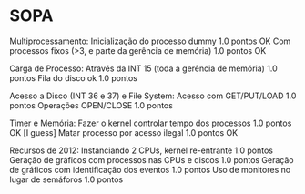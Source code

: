 SOPA
====
Multiprocessamento:
Inicialização do processo dummy  1.0 pontos OK
Com processos fixos (>3, e parte da gerência de memória) 1.0 pontos OK

Carga de Processo:
Através da INT 15 (toda a gerência de memória) 1.0 pontos
Fila do disco ok 1.0 pontos

Acesso a Disco (INT 36 e 37) e File System:
Acesso com GET/PUT/LOAD 1.0 pontos
Operações OPEN/CLOSE 1.0 pontos

Timer e Memória:
Fazer o kernel controlar tempo dos processos 1.0 pontos OK [I guess]
Matar processo por acesso ilegal  1.0 pontos OK

Recursos de 2012:
Instanciando 2 CPUs, kernel re-entrante 1.0 pontos
Geração de gráficos com processos nas CPUs e discos 1.0 pontos
Geração de gráficos com identificação dos eventos 1.0 pontos
Uso de monitores no lugar de semáforos 1.0 pontos